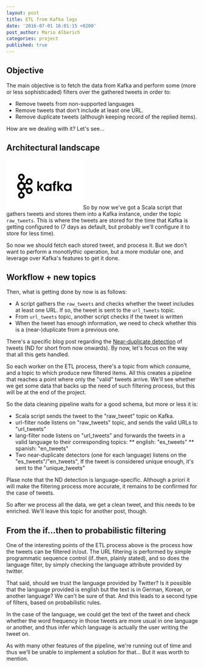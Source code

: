 ```yaml
---
layout: post
title: ETL from Kafka logs
date: '2016-07-01 16:01:15 +0200'
post_author: Mario Alberich
categories: project
published: true
---
```

## Objective
The main objective is to fetch the data from Kafka and perform some (more or less sophisticaded) filters over the gathered tweets in order to:

* Remove tweets from non-supported languages
* Remove tweets that don't include at least one URL.
* Remove duplicate tweets (although keeping record of the replied items).

How are we dealing with it? Let's see...

## Architectural landscape

<img class="img-responsive pull-right" width="40%" src="/assets/images/kafka-logo.jpg" alt="{{ post.title }}"/>So by now we've got a Scala script that gathers tweets and stores them into a Kafka instance, under the topic `raw_tweets`.  This is where the tweets are stored for the time that Kafka is getting configured to (7 days as default, but probably we'll configure it to store for less time).

So now we should fetch each stored tweet, and process it.  But we don't want to perform a monotlythic operation, but a more modular one, and leverage over Kafka's features to get it done.

## Workflow + new topics

Then, what is getting done by now is as follows:
* A script gathers the `raw_tweets` and checks whether the tweet includes at least one URL. If so, the tweet is sent to the `url_tweets` topic.
* From `url_tweets` topic, another script checks if the tweet is written
* When the tweet has enough information, we need to check whether this is a (near-)duplicate from a previous one.

There's a specific blog post regarding the [Near-duplicate detection](near-duplicate-detection) of tweets (ND for short from now onwards). By now, let's focus on the way that all this gets handled.

So each worker on the ETL process, there's a topic from which consume, and a topic to which produce new filtered items. All this creates a pipeline that reaches a point where only the "valid" tweets arrive. We'll see whether we get some data that backs up the need of such filtering process, but this will be at the end of the project.

So the data cleaning pipeline waits for a good schema, but more or less it is:

* Scala script sends the tweet to the "raw_tweet" topic on Kafka.
* url-filter node listens on "raw_tweets" topic, and sends the valid URLs to "url_tweets"
* lang-filter node listens on "url_tweets" and forwards the tweets in a valid language to their corresponding topics:
** english: "es_tweets"
** spanish: "en_tweets"
* Two near-duplicate detectors (one for each language) listens on the "es_tweets"/"en_tweets", If the tweet is considered unique enough, it's sent to the "unique_tweets"

Plase note that the ND detection is language-specific. Although a priori it will make the filtering process more accurate, it remains to be confirmed for the case of tweets.

So after we process all the data, we get a clean tweet, and this needs to be enriched. We'll leave this topic for another post, though.

## From the if...then to probabilistic filtering

One of the interesting points of the ETL process above is the process how the tweets can be filtered in/out. The URL filtering is performed by simple programmatic sequence control (if..then, plainly stated), and so does the language filter, by simply checking the language attribute provided by twitter.

That said, should we trust the language provided by Twitter? Is it possible that the language provided is english but the text is in German, Korean, or another language? We can't be sure of that.  And this leads to a second type of filters, based on probabilistic rules.

In the case of the language, we could get the text of the tweet and check whether the word frequency in those tweets are more usual in one language or another, and thus infer which language is actually the user writing the tweet on.

As with many other features of the pipeline, we're running out of time and thus we'll be unable to implement a solution for that... But it was worth to mention.